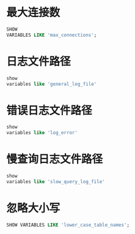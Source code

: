 # 最大连接数

```sql
SHOW
VARIABLES LIKE 'max_connections';
```

# 日志文件路径

```sql
show
variables like 'general_log_file'
```

# 错误日志文件路径

```sql
show
variables like 'log_error'
```

# 慢查询日志文件路径

```sql
show
variables like 'slow_query_log_file'
```

# 忽略大小写

```sql
SHOW VARIABLES LIKE 'lower_case_table_names';

```

